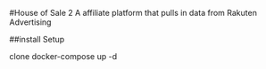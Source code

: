 #House of Sale 2
A affiliate platform that pulls in data from Rakuten Advertising

##install Setup

clone
docker-compose up -d
